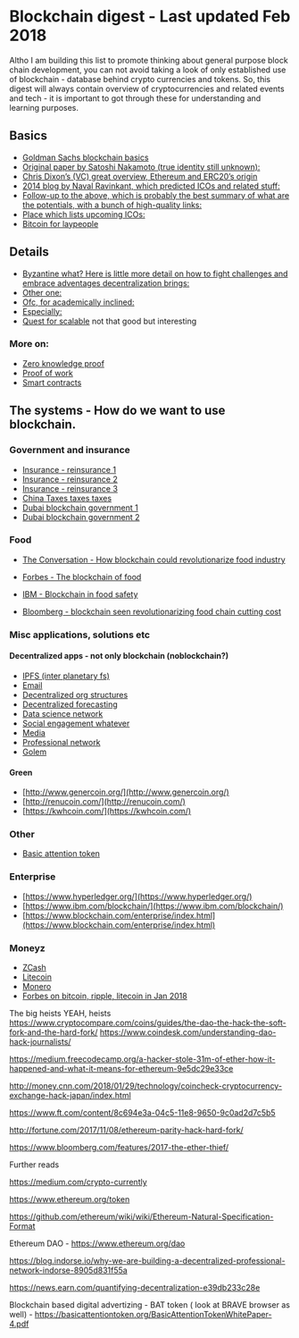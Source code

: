 # Blockchain digest - Last updated Feb 2018

Altho I am building this list to promote thinking about general purpose block chain development, you can not avoid taking a look of only established use of blockchain - database behind crypto currencies and tokens. So, this digest will always contain overview of cryptocurrencies and related events and tech - it is important to got through these for understanding and learning purposes.

## Basics

* [Goldman Sachs blockchain basics](http://www.goldmansachs.com/our-thinking/pages/blockchain/)
* [Original paper by Satoshi Nakamoto (true identity still unknown):](https://bitcoin.org/bitcoin.pdf)
* [Chris Dixon’s (VC) great overview, Ethereum and ERC20’s origin](https://medium.com/@cdixon/crypto-tokens-a-breakthrough-in-open-network-design-e600975be2ef)
* [2014 blog by Naval Ravinkant, which predicted ICOs and related stuff:](https://startupboy.com/2014/03/09/the-bitcoin-model-for-crowdfunding/)
* [Follow-up to the above, which is probably the best summary of what are the potentials, with a bunch of high-quality links:](https://medium.com/@balajis/thoughts-on-tokens-436109aabcbe)
* [Place which lists upcoming ICOs:](https://www.icoalert.com/)
* [Bitcoin for laypeople](https://gist.github.com/mafintosh/bd9e6d350ebf02441c9707c5f799d05b#file-bitcoin-for-laypeople-md)

## Details

* [Byzantine what? Here is little more detail on how to fight challenges and embrace adventages decentralization brings:](https://medium.com/@chrshmmmr/consensus-in-blockchain-systems-in-short-691fc7d1fefe)
* [Other one:](https://www.coindesk.com/short-guide-blockchain-consensus-protocols/)
* [Ofc, for academically inclined:](https://scholar.google.com/scholar?q=practical+byzantine+fault+tolerance+algorithm&hl=en&as_sdt=0&as_vis=1&oi=scholart&sa=X&ved=0ahUKEwjS94qlxsPVAhWEshQKHWX6C0UQgQMIJDAA)
* [Especially:](http://pmg.csail.mit.edu/papers/osdi99.pdf)
* [Quest for scalable](http://vukolic.com/iNetSec_2015.pdf) not that good but interesting

### More on:
* [Zero knowledge proof](https://en.wikipedia.org/wiki/Zero-knowledge_proof)
* [Proof of work](https://en.bitcoin.it/wiki/Proof_of_work)
* [Smart contracts](https://blockgeeks.com/guides/smart-contracts/)

## The systems - How do we want to use blockchain.

### Government and insurance

* [Insurance - reinsurance 1](https://www.allianz.com/en/press/news/commitment/sponsorship/161018-insurers-and-reinsurers-launch-blockchain-initiative-b3i/)
* [Insurance - reinsurance 2](https://www.allianz.com/en/press/news/commitment/sponsorship/170206_Blockchain-gains--international-scope/)
* [Insurance - reinsurance 3](http://www.agcs.allianz.com/about-us/news/blockchain-technology-successfully-piloted-by-allianz-risk-transfer-and-nephila-for-catastrophe-swap-/)
* [China Taxes taxes taxes](https://www.zerohedge.com/news/2017-08-06/will-china-use-blockchain-collect-taxes)
* [Dubai blockchain government 1](https://www.forbes.com/sites/suparnadutt/2017/12/18/dubai-sets-sights-on-becoming-the-worlds-first-blockchain-powered-government/#46f77dcc454b)
* [Dubai blockchain government 2](https://www.coindesk.com/dubai-land-department-launches-blockchain-real-estate-initiative/)


### Food

* [The Conversation - How blockchain could revolutionarize food industry](http://theconversation.com/how-blockchain-technology-could-transform-the-food-industry-89348)

* [Forbes - The blockchain of food](https://www.forbes.com/forbes/welcome/?toURL=https://www.forbes.com/sites/themixingbowl/2017/10/23/the-blockchain-of-food/)

* [IBM - Blockchain in food safety](https://www.ibm.com/blogs/blockchain/category/blockchain-in-food-safety/)

* [Bloomberg - blockchain seen revolutionarizing food chain cutting cost](https://www.bloomberg.com/news/articles/2017-12-07/blockchain-seen-revolutionizing-food-chain-cutting-costs)


### Misc applications, solutions etc

#### Decentralized apps - not only blockchain (noblockchain?)

* [IPFS (inter planetary fs)](https://ipfs.io/)
* [Email](http://labs.devana.rs/project/lemon-email/)
* [Decentralized org structures](https://aragon.one/)
* [Decentralized forecasting](http://www.augur.net/)
* [Data science network](https://numer.ai/)
* [Social engagement whatever](https://akasha.world/)
* [Media](https://steem.io/#intro-ex)
* [Professional network](https://indorse.io/)
* [Golem](https://golem.network/)

#### Green

* [http://www.genercoin.org/](http://www.genercoin.org/)
* [http://renucoin.com/](http://renucoin.com/)
* [https://kwhcoin.com/](https://kwhcoin.com/)

### Other

* [Basic attention token](https://basicattentiontoken.org/) 

### Enterprise

* [https://www.hyperledger.org/](https://www.hyperledger.org/)
* [https://www.ibm.com/blockchain/](https://www.ibm.com/blockchain/)
* [https://www.blockchain.com/enterprise/index.html](https://www.blockchain.com/enterprise/index.html)

### Moneyz
* [ZCash](https://z.cash/)
* [Litecoin](https://litecoin.org/)
* [Monero](https://getmonero.org/)
* [Forbes on bitcoin, ripple, litecoin in Jan 2018](https://www.forbes.com/forbes/welcome/?toURL=https://www.forbes.com/sites/panosmourdoukoutas/2018/01/31/bitcoin-ripple-and-litecoin-sell-off-whats-different-this-time-around)




The big heists
YEAH, heists
https://www.cryptocompare.com/coins/guides/the-dao-the-hack-the-soft-fork-and-the-hard-fork/
https://www.coindesk.com/understanding-dao-hack-journalists/

https://medium.freecodecamp.org/a-hacker-stole-31m-of-ether-how-it-happened-and-what-it-means-for-ethereum-9e5dc29e33ce

http://money.cnn.com/2018/01/29/technology/coincheck-cryptocurrency-exchange-hack-japan/index.html

https://www.ft.com/content/8c694e3a-04c5-11e8-9650-9c0ad2d7c5b5

http://fortune.com/2017/11/08/ethereum-parity-hack-hard-fork/

https://www.bloomberg.com/features/2017-the-ether-thief/


Further reads

https://medium.com/crypto-currently

https://www.ethereum.org/token

https://github.com/ethereum/wiki/wiki/Ethereum-Natural-Specification-Format

Ethereum DAO - https://www.ethereum.org/dao

https://blog.indorse.io/why-we-are-building-a-decentralized-professional-network-indorse-8905d831f55a

https://news.earn.com/quantifying-decentralization-e39db233c28e

Blockchain based digital advertizing - BAT token ( look at BRAVE browser as well) - https://basicattentiontoken.org/BasicAttentionTokenWhitePaper-4.pdf

